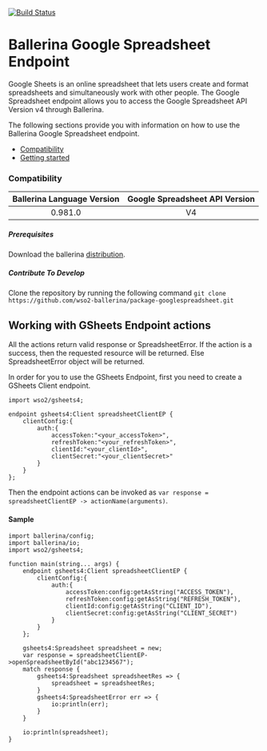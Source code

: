 [![Build Status](https://travis-ci.org/wso2-ballerina/package-googlespreadsheet.svg?branch=master)](https://travis-ci.org/wso2-ballerina/package-googlespreadsheet)

# Ballerina Google Spreadsheet Endpoint

Google Sheets is an online spreadsheet that lets users create and format
spreadsheets and simultaneously work with other people. The Google Spreadsheet endpoint allows you to access the Google Spreadsheet API Version v4 through Ballerina.

The following sections provide you with information on how to use the Ballerina Google Spreadsheet endpoint.
- [Compatibility](#compatibility)
- [Getting started](#getting-started)


### Compatibility

| Ballerina Language Version  | Google Spreadsheet API Version |
|:---------------------------:|:------------------------------:|
|  0.981.0                    |   V4                           |

##### Prerequisites
Download the ballerina [distribution](https://ballerinalang.org/downloads/).

##### Contribute To Develop
Clone the repository by running the following command
`git clone https://github.com/wso2-ballerina/package-googlespreadsheet.git`

## Working with GSheets Endpoint actions
All the actions return valid response or SpreadsheetError. If the action is a success, then the requested resource will
be returned. Else SpreadsheetError object will be returned.

In order for you to use the GSheets Endpoint, first you need to create a GSheets Client endpoint.

```ballerina
import wso2/gsheets4;

endpoint gsheets4:Client spreadsheetClientEP {
    clientConfig:{
        auth:{
            accessToken:"<your_accessToken>",
            refreshToken:"<your_refreshToken>",
            clientId:"<your_clientId>",
            clientSecret:"<your_clientSecret>"
        }
    }
};
```

Then the endpoint actions can be invoked as `var response = spreadsheetClientEP -> actionName(arguments)`.

#### Sample
```ballerina
import ballerina/config;
import ballerina/io;
import wso2/gsheets4;

function main(string... args) {
    endpoint gsheets4:Client spreadsheetClientEP {
        clientConfig:{
            auth:{
                accessToken:config:getAsString("ACCESS_TOKEN"),
                refreshToken:config:getAsString("REFRESH_TOKEN"),
                clientId:config:getAsString("CLIENT_ID"),
                clientSecret:config:getAsString("CLIENT_SECRET")
            }
        }
    };

    gsheets4:Spreadsheet spreadsheet = new;
    var response = spreadsheetClientEP->openSpreadsheetById("abc1234567");
    match response {
        gsheets4:Spreadsheet spreadsheetRes => {
            spreadsheet = spreadsheetRes;
        }
        gsheets4:SpreadsheetError err => {
            io:println(err);
        }
    }

    io:println(spreadsheet);
}
```
